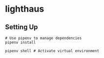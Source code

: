# lighthaus

## Setting Up

```
# Use pipenv to manage dependencies
pipenv install

pipenv shell # Activate virtual environment
```
